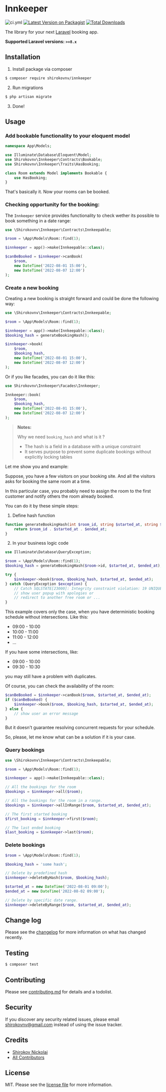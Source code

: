 # Innkeeper

![ci.yml][link-ci]
[![Latest Version on Packagist][ico-version]][link-packagist]
[![Total Downloads][ico-downloads]][link-downloads]

The library for your next [Laravel](https://laravel.com/) booking app.

**Supported Laravel versions: `>=8.x`**

## Installation

1. Install package via composer

``` bash
$ composer require shirokovnv/innkeeper
```

2. Run migrations

```bash
$ php artisan migrate
```

3. Done!

## Usage

### Add bookable functionality to your eloquent model

```php
namespace App\Models;

use Illuminate\Database\Eloquent\Model;
use Shirokovnv\Innkeeper\Contracts\Bookable;
use Shirokovnv\Innkeeper\Traits\HasBooking;

class Room extends Model implements Bookable {
    use HasBooking;
}
```

That's basically it. Now your rooms can be booked.

### Checking opportunity for the booking:

The `Innkeeper` service provides functionality to check wether its possible to book something in a date range:

```php
use \Shirokovnv\Innkeeper\Contracts\Innkeepable;

$room = \App\Models\Room::find(1);

$innkeeper = app()->make(Innkeepable::class);

$canBeBooked = $innkeeper->canBook(
    $room,
    new DateTime('2022-08-01 15:00'), 
    new DateTime('2022-08-07 12:00')
);
```

### Create a new booking

Creating a new booking is straight forward and could be done the following way:

```php
use \Shirokovnv\Innkeeper\Contracts\Innkeepable;

$room = \App\Models\Room::find(1);

$innkeeper = app()->make(Innkeepable::class);
$booking_hash = generateBookingHash();

$innkeeper->book(
    $room, 
    $booking_hash, 
    new DateTime('2022-08-01 15:00'), 
    new DateTime('2022-08-07 12:00')
);
```

Or if you like facades, you can do it like this:

```php
use Shirokovnv\Innkeeper\Facades\Innkeeper;

Innkeeper::book(
    $room, 
    $booking_hash, 
    new DateTime('2022-08-01 15:00'), 
    new DateTime('2022-08-07 12:00')
);
```

> **Notes:** 
> 
> Why we need `booking_hash` and what is it ?
> - The hash is a field in a database with a unique constraint
> - It serves purpose to prevent some duplicate bookings without explicitly locking tables

Let me show you and example:

Suppose, you have a few visitors on your booking site. 
And all the visitors asks for booking the same room at a time.

In this particular case, you probably need to assign the room to the 
first customer and notify others the room already booked.

You can do it by these simple steps:

1. Define hash function 

```php
function generateBookingHash(int $room_id, string $started_at, string $ended_at) {
    return $room_id . $started_at . $ended_at;
}
```

2. In your business logic code

```php
use Illuminate\Database\QueryException;

$room = \App\Models\Room::find(1);
$booking_hash = generateBookingHash($room->id, $started_at, $ended_at);

try {
    $innkeeper->book($room, $booking_hash, $started_at, $ended_at);
} catch (QueryException $exception) {
    // Catch SQLSTATE[23000]: Integrity constraint violation: 19 UNIQUE constraint failed: bookings.hash
    // show user popup with apologies or
    // redirect to another free room or ...
}
```

This example covers only the case, when you have deterministic booking schedule without intersections.
Like this:

- 09:00 - 10:00
- 10:00 - 11:00
- 11:00 - 12:00
- ...

If you have some intersections, like:

- 09:00 - 10:00
- 09:30 - 10:30

you may still have a problem with duplicates.

Of course, you can check the availability of the room: 

```php
$canBeBooked = $innkeeper->canBook($room, $started_at, $ended_at);
if ($canBeBooked) {
    $innkeeper->book($room, $booking_hash, $started_at, $ended_at);
} else {
    // show user an error message
}
```

But it doesn't guarantee resolving concurrent requests for your schedule.

So, please, let me know what can be a solution if it is your case.

### Query bookings

```php
use \Shirokovnv\Innkeeper\Contracts\Innkeepable;

$room = \App\Models\Room::find(1);

$innkeeper = app()->make(Innkeepable::class);

// All the bookings for the room
$bookings = $innkeeper->all($room);

// All the bookings for the room in a range.
$bookings = $innkeeper->allInRange($room, $started_at, $ended_at);

// The first started booking
$first_booking = $innkeeper->first($room);

// The last ended booking
$last_booking = $innkeeper->last($room);
```

### Delete bookings

```php
$room = \App\Models\Room::find(1);

$booking_hash = 'some hash';

// Delete by predefined hash
$innkeeper->deleteByHash($room, $booking_hash);

$started_at = new DateTime('2022-08-01 09:00');
$ended_at = new DateTime('2022-08-02 09:00');

// Delete by specific date range.
$innkeeper->deleteByRange($room, $started_at, $ended_at);
```

## Change log

Please see the [changelog](changelog.md) for more information on what has changed recently.

## Testing

``` bash
$ composer test
```

## Contributing

Please see [contributing.md](contributing.md) for details and a todolist.

## Security

If you discover any security related issues, please email shirokovnv@gmail.com instead of using the issue tracker.

## Credits

- [Shirokov Nickolai][link-author]
- [All Contributors][link-contributors]

## License

MIT. Please see the [license file](license.md) for more information.

[ico-version]: https://img.shields.io/packagist/v/shirokovnv/innkeeper.svg?style=flat-square
[ico-downloads]: https://img.shields.io/packagist/dt/shirokovnv/innkeeper.svg?style=flat-square

[link-ci]: https://github.com/shirokovnv/innkeeper/actions/workflows/ci.yml/badge.svg
[link-packagist]: https://packagist.org/packages/shirokovnv/innkeeper
[link-downloads]: https://packagist.org/packages/shirokovnv/innkeeper
[link-author]: https://github.com/shirokovnv
[link-contributors]: ../../contributors

